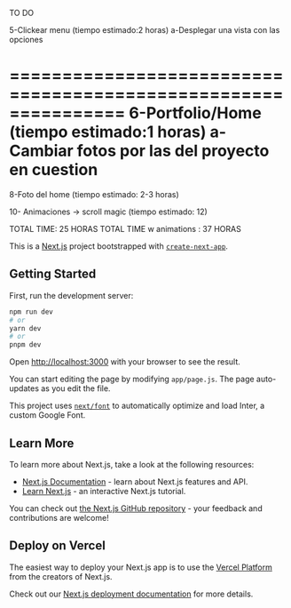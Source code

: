 TO DO

<!-- 1-Terminar page/route together (tiempo estimado:5 horas) -->

<!-- a-trabajar en el diseno para que sea mobile first  -->
<!-- b-trabajar en las posiciones y funcionalidades de los inputs(controlled components) -->
<!-- c-enviar un form a mi correo al clickear el boton submit -->
<!-- d-Trabajar media queries para tablet/desktop -->

<!-- 2-Sincronizar el deployed con el local host que sean iguales(tiempo estimado: 3 horas) -->

<!-- 3-Crear seccion projects y crear todos los projects (tiempo estimado:3-4 horas) -->
<!-- a-Crear componente projects que sea reutilizable y crear los props -->

<!-- 4-Terminar page/route about(tiempo estimado:4-5 horas) -->

<!-- a-revisar el page about y porque no se acomoda el footer en vista tablet o desktop -->

<!-- b- montar las fotos en el carousel
NOTA: todas las fotos deben tener el mismo height y weight -->

5-Clickear menu (tiempo estimado:2 horas)
a-Desplegar una vista con las opciones

===============================================================
6-Portfolio/Home (tiempo estimado:1 horas)
a-Cambiar fotos por las del proyecto en cuestion
===============================================================

<!-- hhhhhgyb- Al clickear redirigir al proyecto en cuestion -->

<!-- 7-Footer (tiempo estimado:30min)
a- agregar proyectos y redirigir -->

8-Foto del home (tiempo estimado: 2-3 horas)

<!-- 9-Favicon (tiempo estimado:1 horas) -->

10- Animaciones -> scroll magic (tiempo estimado: 12)

TOTAL TIME: 25 HORAS
TOTAL TIME w animations : 37 HORAS

This is a [Next.js](https://nextjs.org/) project bootstrapped with [`create-next-app`](https://github.com/vercel/next.js/tree/canary/packages/create-next-app).

## Getting Started

First, run the development server:

```bash
npm run dev
# or
yarn dev
# or
pnpm dev
```

Open [http://localhost:3000](http://localhost:3000) with your browser to see the result.

You can start editing the page by modifying `app/page.js`. The page auto-updates as you edit the file.

This project uses [`next/font`](https://nextjs.org/docs/basic-features/font-optimization) to automatically optimize and load Inter, a custom Google Font.

## Learn More

To learn more about Next.js, take a look at the following resources:

- [Next.js Documentation](https://nextjs.org/docs) - learn about Next.js features and API.
- [Learn Next.js](https://nextjs.org/learn) - an interactive Next.js tutorial.

You can check out [the Next.js GitHub repository](https://github.com/vercel/next.js/) - your feedback and contributions are welcome!

## Deploy on Vercel

The easiest way to deploy your Next.js app is to use the [Vercel Platform](https://vercel.com/new?utm_medium=default-template&filter=next.js&utm_source=create-next-app&utm_campaign=create-next-app-readme) from the creators of Next.js.

Check out our [Next.js deployment documentation](https://nextjs.org/docs/deployment) for more details.
